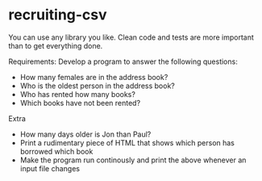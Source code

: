 # recruiting-csv


You can use any library you like.
Clean code and tests are more important than to get everything done.

Requirements:
Develop a program to answer the following questions:

* How many females are in the address book?
* Who is the oldest person in the address book?
* Who has rented how many books?
* Which books have not been rented?

Extra
* How many days older is Jon than Paul?
* Print a rudimentary piece of HTML that shows which person has borrowed which book
* Make the program run continously and print the above whenever an input file changes

